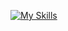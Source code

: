 [![My Skills](https://skillicons.dev/icons?i=nextjs,react,typescript,javascript,tailwind,nodejs,express,mongodb,mysql,postgres,aws)](https://skillicons.dev)

